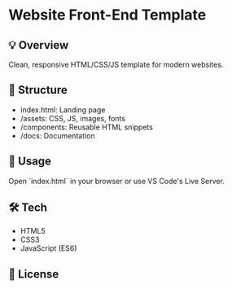 # Website Front-End Template

## 💡 Overview
Clean, responsive HTML/CSS/JS template for modern websites.

## 📁 Structure
- index.html: Landing page
- /assets: CSS, JS, images, fonts
- /components: Reusable HTML snippets
- /docs: Documentation

## 🚀 Usage
Open \`index.html\` in your browser or use VS Code's Live Server.

## 🛠 Tech
- HTML5
- CSS3
- JavaScript (ES6)

## 📜 License